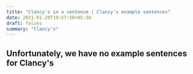 ```yaml
---
title: "Clancy's in a sentence | Clancy's example sentences"
date: 2021-01-20T19:57:50+05:30
draft: falses
summary: "Clancy's"
---
```

## Unfortunately, we have no example sentences for Clancy's                 
